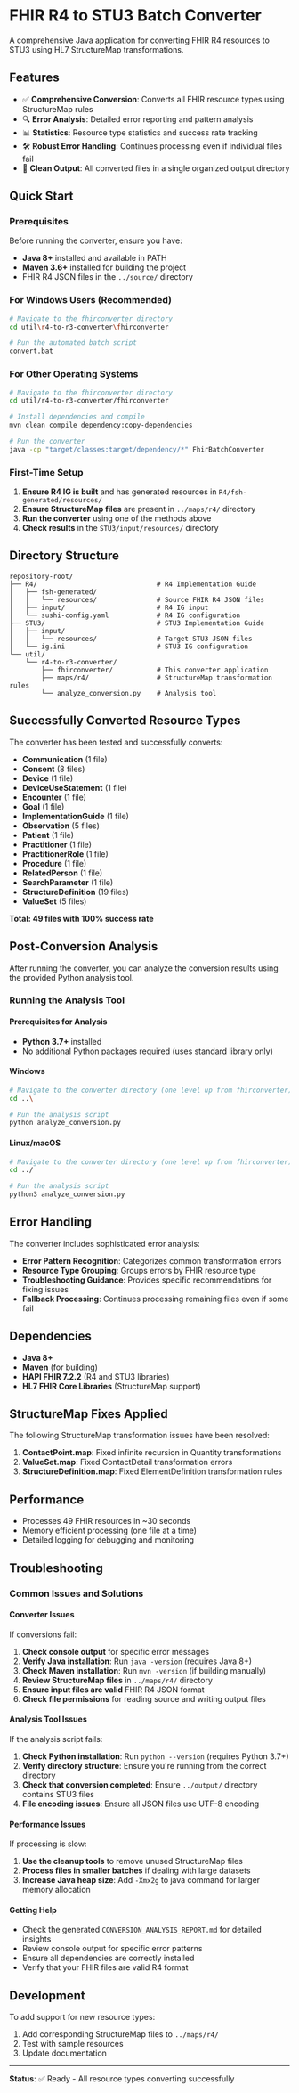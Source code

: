 # FHIR R4 to STU3 Batch Converter

A comprehensive Java application for converting FHIR R4 resources to STU3 using HL7 StructureMap transformations.

## Features

- ✅ **Comprehensive Conversion**: Converts all FHIR resource types using StructureMap rules
- 🔍 **Error Analysis**: Detailed error reporting and pattern analysis
- 📊 **Statistics**: Resource type statistics and success rate tracking
- 🛠️ **Robust Error Handling**: Continues processing even if individual files fail
- 📁 **Clean Output**: All converted files in a single organized output directory

## Quick Start

### Prerequisites
Before running the converter, ensure you have:
- **Java 8+** installed and available in PATH
- **Maven 3.6+** installed for building the project
- FHIR R4 JSON files in the `../source/` directory

### For Windows Users (Recommended)
```bash
# Navigate to the fhirconverter directory
cd util\r4-to-r3-converter\fhirconverter

# Run the automated batch script
convert.bat
```

### For Other Operating Systems
```bash
# Navigate to the fhirconverter directory
cd util/r4-to-r3-converter/fhirconverter

# Install dependencies and compile
mvn clean compile dependency:copy-dependencies

# Run the converter
java -cp "target/classes:target/dependency/*" FhirBatchConverter
```

### First-Time Setup
1. **Ensure R4 IG is built** and has generated resources in `R4/fsh-generated/resources/`
2. **Ensure StructureMap files** are present in `../maps/r4/` directory
3. **Run the converter** using one of the methods above
4. **Check results** in the `STU3/input/resources/` directory

## Directory Structure

```
repository-root/
├── R4/                              # R4 Implementation Guide
│   ├── fsh-generated/
│   │   └── resources/               # Source FHIR R4 JSON files
│   ├── input/                       # R4 IG input
│   └── sushi-config.yaml            # R4 IG configuration
├── STU3/                            # STU3 Implementation Guide
│   ├── input/
│   │   └── resources/               # Target STU3 JSON files
│   └── ig.ini                       # STU3 IG configuration
└── util/
    └── r4-to-r3-converter/
        ├── fhirconverter/           # This converter application
        ├── maps/r4/                 # StructureMap transformation rules
        └── analyze_conversion.py    # Analysis tool
```

## Successfully Converted Resource Types

The converter has been tested and successfully converts:

- **Communication** (1 file)
- **Consent** (8 files) 
- **Device** (1 file)
- **DeviceUseStatement** (1 file)
- **Encounter** (1 file)
- **Goal** (1 file)
- **ImplementationGuide** (1 file)
- **Observation** (5 files)
- **Patient** (1 file)
- **Practitioner** (1 file)
- **PractitionerRole** (1 file)
- **Procedure** (1 file)
- **RelatedPerson** (1 file)
- **SearchParameter** (1 file)
- **StructureDefinition** (19 files)
- **ValueSet** (5 files)

**Total: 49 files with 100% success rate**

## Post-Conversion Analysis

After running the converter, you can analyze the conversion results using the provided Python analysis tool.

### Running the Analysis Tool

#### Prerequisites for Analysis
- **Python 3.7+** installed
- No additional Python packages required (uses standard library only)

#### Windows
```bash
# Navigate to the converter directory (one level up from fhirconverter)
cd ..\

# Run the analysis script
python analyze_conversion.py
```

#### Linux/macOS
```bash
# Navigate to the converter directory (one level up from fhirconverter)
cd ../

# Run the analysis script
python3 analyze_conversion.py
```

## Error Handling

The converter includes sophisticated error analysis:

- **Error Pattern Recognition**: Categorizes common transformation errors
- **Resource Type Grouping**: Groups errors by FHIR resource type
- **Troubleshooting Guidance**: Provides specific recommendations for fixing issues
- **Fallback Processing**: Continues processing remaining files even if some fail

## Dependencies

- **Java 8+**
- **Maven** (for building)
- **HAPI FHIR 7.2.2** (R4 and STU3 libraries)
- **HL7 FHIR Core Libraries** (StructureMap support)

## StructureMap Fixes Applied

The following StructureMap transformation issues have been resolved:

1. **ContactPoint.map**: Fixed infinite recursion in Quantity transformations
2. **ValueSet.map**: Fixed ContactDetail transformation errors
3. **StructureDefinition.map**: Fixed ElementDefinition transformation rules

## Performance

- Processes 49 FHIR resources in ~30 seconds
- Memory efficient processing (one file at a time)
- Detailed logging for debugging and monitoring

## Troubleshooting

### Common Issues and Solutions

#### Converter Issues
If conversions fail:

1. **Check console output** for specific error messages
2. **Verify Java installation**: Run `java -version` (requires Java 8+)
3. **Check Maven installation**: Run `mvn -version` (if building manually)
4. **Review StructureMap files** in `../maps/r4/` directory
5. **Ensure input files are valid** FHIR R4 JSON format
6. **Check file permissions** for reading source and writing output files

#### Analysis Tool Issues
If the analysis script fails:

1. **Check Python installation**: Run `python --version` (requires Python 3.7+)
2. **Verify directory structure**: Ensure you're running from the correct directory
3. **Check that conversion completed**: Ensure `../output/` directory contains STU3 files
4. **File encoding issues**: Ensure all JSON files use UTF-8 encoding

#### Performance Issues
If processing is slow:

1. **Use the cleanup tools** to remove unused StructureMap files
2. **Process files in smaller batches** if dealing with large datasets
3. **Increase Java heap size**: Add `-Xmx2g` to java command for larger memory allocation

#### Getting Help
- Check the generated `CONVERSION_ANALYSIS_REPORT.md` for detailed insights
- Review console output for specific error patterns
- Ensure all dependencies are correctly installed
- Verify that your FHIR files are valid R4 format

## Development

To add support for new resource types:
1. Add corresponding StructureMap files to `../maps/r4/`
2. Test with sample resources
3. Update documentation

---

**Status**: ✅  Ready - All resource types converting successfully
